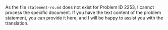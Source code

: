 As the file `statement-ro.md` does not exist for Problem ID 2253, I cannot process the specific document. If you have the text content of the problem statement, you can provide it here, and I will be happy to assist you with the translation.